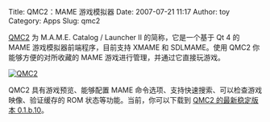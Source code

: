 Title: QMC2：MAME 游戏模拟器
Date: 2007-07-21 11:17
Author: toy
Category: Apps
Slug: qmc2

[QMC2](http://www.mameworld.net/mamecat/) 为 M.A.M.E. Catalog / Launcher
II 的简称，它是一个基于 Qt 4 的 MAME 游戏模拟器前端程序，目前支持 XMAME
和 SDLMAME。使用 QMC2 你能够方便的对所收藏的 MAME
游戏进行管理，并通过它直接玩游戏。

[![QMC2](http://i.linuxtoy.org/i/2007/07/qmc2_s.jpg)](http://i.linuxtoy.org/i/2007/07/qmc2.jpg)

QMC2 具有游戏预览、能够配置 MAME
命令选项、支持快速搜索、可以检查游戏映像、验证缓存的 ROM
状态等功能。当前，你可以下载到 [QMC2 的最新稳定版本
0.1.b.10](http://www.mameworld.net/mamecat/download.html)。
